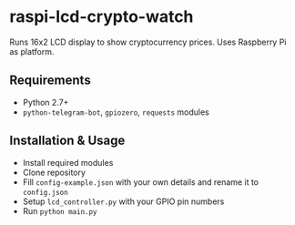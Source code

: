 # raspi-lcd-crypto-watch
Runs 16x2 LCD display to show cryptocurrency prices. Uses Raspberry Pi as platform.


## Requirements
* Python 2.7+
* `python-telegram-bot`, `gpiozero`, `requests` modules

## Installation & Usage
* Install required modules
* Clone repository
* Fill `config-example.json` with your own details and rename it to `config.json`
* Setup `lcd_controller.py` with your GPIO pin numbers
* Run `python main.py`
